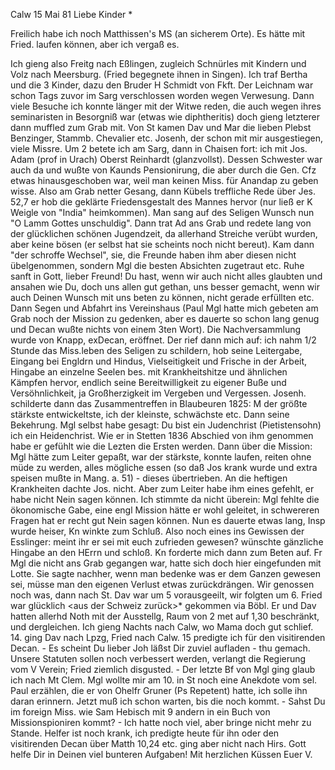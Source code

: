  Calw 15 Mai 81
Liebe Kinder <Marie>*

Freilich habe ich noch Matthissen's MS (an sicherem Orte). Es hätte mit Fried. laufen können, aber ich vergaß es.

Ich gieng also Freitg nach Eßlingen, zugleich Schnürles mit Kindern und Volz nach Meersburg. (Fried begegnete ihnen in Singen). Ich traf Bertha und die 3 Kinder, dazu den Bruder H Schmidt von Fkft. Der Leichnam war schon Tags zuvor im Sarg verschlossen worden wegen Verwesung. Dann viele Besuche ich konnte länger mit der Witwe reden, die auch wegen ihres seminaristen in Besorgniß war (etwas wie diphtheritis) doch gieng letzterer dann muffled zum Grab mit. Von St kamen Dav und Mar die lieben Plebst Benzinger, Stammb. Chevalier etc. Josenh, der schon mit mir ausgestiegen, viele Missre. Um 2 betete ich am Sarg, dann in Chaisen fort: ich mit Jos. Adam (prof in Urach) Oberst Reinhardt (glanzvollst). Dessen Schwester war auch da und wußte von Kaunds Pensionirung, die aber durch die Gen. Cfz etwas hinausgeschoben war, weil man keinen Miss. für Anandap zu geben wisse. Also am Grab netter Gesang, dann Kübels treffliche Rede über Jes. 52,7 er hob die geklärte Friedensgestalt des Mannes hervor (nur ließ er K Weigle von "India" heimkommen). Man sang auf des Seligen Wunsch nun "O Lamm Gottes unschuldig". Dann trat Ad ans Grab und redete lang von der glücklichen schönen Jugendzeit, da allerhand Streiche verübt wurden, aber keine bösen (er selbst hat sie scheints noch nicht bereut). Kam dann "der schroffe Wechsel", sie, die Freunde haben ihm aber diesen nicht übelgenommen, sondern Mgl die besten Absichten zugetraut etc. Ruhe sanft in Gott, lieber Freund! Du hast, wenn wir auch nicht alles glaubten und ansahen wie Du, doch uns allen gut gethan, uns besser gemacht, wenn wir auch Deinen Wunsch mit uns beten zu können, nicht gerade erfüllten etc. Dann Segen und Abfahrt ins Vereinshaus (Paul Mgl hatte mich gebeten am Grab noch der Mission zu gedenken, aber es dauerte so schon lang genug und Decan wußte nichts von einem 3ten Wort). Die Nachversammlung wurde von Knapp, exDecan, eröffnet. Der rief dann mich auf: ich nahm 1/2 Stunde das Miss.leben des Seligen zu schildern, hob seine Leitergabe, Eingang bei Engldrn und Hindus, Vielseitigkeit und Frische in der Arbeit, Hingabe an einzelne Seelen bes. mit Krankheitshitze und ähnlichen Kämpfen hervor, endlich seine Bereitwilligkeit zu eigener Buße und Versöhnlichkeit, ja Großherzigkeit im Vergeben und Vergessen. Josenh. schilderte dann das Zusammentreffen in Blaubeuren 1825: M der größte stärkste entwickeltste, ich der kleinste, schwächste etc. Dann seine Bekehrung. Mgl selbst habe gesagt: Du bist ein Judenchrist (Pietistensohn) ich ein Heidenchrist. Wie er in Stetten 1836 Abschied von ihm genommen habe er gefühlt wie die Lezten die Ersten werden. Dann über die Mission: Mgl hätte zum Leiter gepaßt, war der stärkste, konnte laufen, reiten ohne müde zu werden, alles mögliche essen (so daß Jos krank wurde und extra speisen mußte in Mang. a. 51) - dieses übertrieben. An die heftigen Krankheiten dachte Jos. nicht. Aber zum Leiter habe ihm eines gefehlt, er habe nicht Nein sagen können. Ich stimmte da nicht überein: Mgl fehlte die ökonomische Gabe, eine engl Mission hätte er wohl geleitet, in schwereren Fragen hat er recht gut Nein sagen können. Nun es dauerte etwas lang, Insp wurde heiser, Kn winkte zum Schluß. Also noch eines ins Gewissen der Esslinger: meint ihr er sei mit euch zufrieden gewesen? wünschte gänzliche Hingabe an den HErrn und schloß. Kn forderte mich dann zum Beten auf. Fr Mgl die nicht ans Grab gegangen war, hatte sich doch hier eingefunden mit Lotte. Sie sagte nachher, wenn man bedenke was er dem Ganzen gewesen sei, müsse man den eigenen Verlust etwas zurückdrängen. Wir genossen noch was, dann nach St. Dav war um 5 vorausgeeilt, wir folgten um 6. Fried war glücklich <aus der Schweiz zurück>* gekommen via Böbl. Er und Dav hatten allerhd Noth mit der Ausstellg, Raum von 2 met auf 1,30 beschränkt, und dergleichen. Ich gieng Nachts nach Calw, wo Mama doch gut schlief. 14. ging Dav nach Lpzg, Fried nach Calw. 15 predigte ich für den visitirenden Decan. - Es scheint Du lieber Joh läßst Dir zuviel aufladen - thu gemach. Unsere Statuten sollen noch verbessert werden, verlangt die Regierung vom V Verein; Fried ziemlich disgusted. - Der letzte Bf von Mgl ging glaub ich nach Mt Clem. Mgl wollte mir am 10. in St noch eine Anekdote vom sel. Paul erzählen, die er von Ohelfr Gruner (Ps Repetent) hatte, ich solle ihn daran erinnern. Jetzt muß ich schon warten, bis die noch kommt. - Sahst Du im foreign Miss. wie Sam Hebisch mit 9 andern in ein Buch von Missionspioniren kommt? - Ich hatte noch viel, aber bringe nicht mehr zu Stande. Helfer ist noch krank, ich predigte heute für ihn oder den visitirenden Decan über Matth 10,24 etc. ging aber nicht nach Hirs. Gott helfe Dir in Deinen viel bunteren Aufgaben! Mit herzlichen Küssen
 Euer V.
